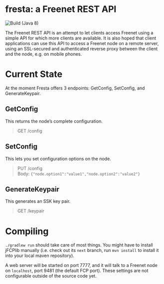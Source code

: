 # fresta: a Freenet REST API

![Build (Java 8)](https://github.com/Bombe/fresta/workflows/Build%20(Java%208)/badge.svg?branch=next)

The Freenet REST API is an attempt to let clients access Freenet using a simple
API for which more clients are available. It is also hoped that client
applications can use this API to access a Freenet node on a remote server,
using an SSL-secured and authenticated reverse proxy between the client and the
node, e.g. on mobile phones.

# Current State

At the moment Fresta offers 3 endpoints: GetConfig, SetConfig, and
GenerateKeypair.

## GetConfig

This returns the node’s complete configuration.

> GET /config

## SetConfig

This lets you set configuration options on the node.

> PUT /config  
> Body: `{"node.option1":"value1","node.option2":"value2"}`

## GenerateKeypair

This generates an SSK key pair.

> GET /keypair

# Compiling

`./gradlew run` should take care of most things. You might have to install
jFCPlib manually (i.e. check out its `next` branch, run `mvn install` to
install it into your local maven repository).

A web server will be started on port 7777, and it will talk to a Freenet node
on `localhost`, port 9481 (the default FCP port). These settings are not
configurable outside of the source code yet.
